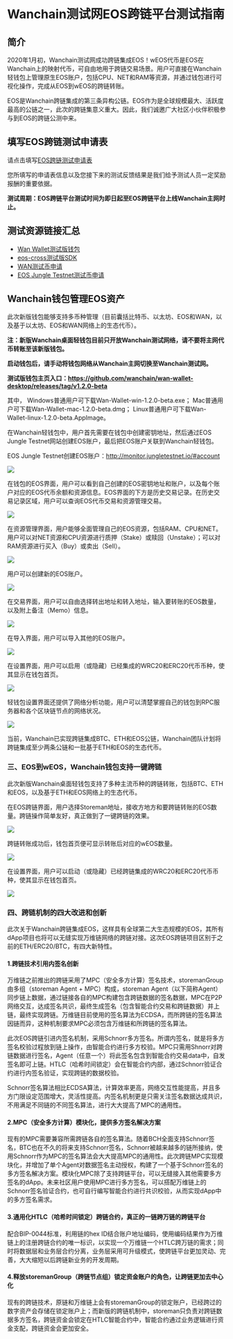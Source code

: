 # Wanchain测试网EOS跨链平台测试指南

## 简介

2020年1月初，Wanchain测试网成功跨链集成EOS！wEOS代币是EOS在Wanchain上的映射代币，可自由地用于跨链交易场景。用户可直接在Wanchain轻钱包上管理原生EOS账户，包括CPU、NET和RAM等资源，并通过钱包进行可视化操作，完成从EOS到wEOS的跨链转账。
 
EOS是Wanchain跨链集成的第三条异构公链。EOS作为是全球规模最大、活跃度最高的公链之一，此次的跨链集意义重大。因此，我们诚邀广大社区小伙伴积极参与到EOS的跨链公测中来。

## 填写EOS跨链测试申请表

请点击填写[EOS跨链测试申请表](https://wj.qq.com/s2/5335901/8851)

您所填写的申请表信息以及您接下来的测试反馈结果是我们给予测试人员一定奖励报酬的重要依据。

**测试周期：EOS跨链平台测试时间为即日起至EOS跨链平台上线Wanchain主网时止。**

## 测试资源链接汇总

- [Wan Wallet测试版钱包](https://github.com/wanchain/wan-wallet-desktop/releases/tag/v1.2.0-beta)
- [eos-cross测试版SDK](https://github.com/wanchain/wanchain-js-sdk/tree/eos-cross)
- [WAN测试币申请](http://54.201.62.90/)
- [EOS Jungle Testnet测试币申请](http://monitor.jungletestnet.io/)

## Wanchain钱包管理EOS资产
 
此次新版钱包能够支持多币种管理（目前囊括比特币、以太坊、EOS和WAN，以及基于以太坊、EOS和WAN网络上的生态代币）。
 
**注：新版Wanchain桌面轻钱包目前只开放Wanchain测试网络，请不要将主网代币转账至该新版钱包。**

**启动钱包后，请手动将钱包网络从Wanchain主网切换至Wanchain测试网。**

**测试版钱包主页入口：https://github.com/wanchain/wan-wallet-desktop/releases/tag/v1.2.0-beta**

其中，
Windows普通用户可下载Wan-Wallet-win-1.2.0-beta.exe；
Mac普通用户可下载Wan-Wallet-mac-1.2.0-beta.dmg；
Linux普通用户可下载Wan-Wallet-linux-1.2.0-beta.AppImage。

在Wanchain轻钱包中，用户首先需要在钱包中创建密钥地址，然后通过EOS Jungle Testnet网站创建EOS账户，最后把EOS账户关联到Wanchain轻钱包。

EOS Jungle Testnet创建EOS账户：http://monitor.jungletestnet.io/#account

![](https://www.wanchain.org/wp-content/uploads/2020/02/0102-01.png)

在钱包的EOS界面，用户可以看到自己创建的EOS密钥地址和账户，以及每个账户对应的EOS代币余额和资源信息。EOS界面的下方是历史交易记录。在历史交易记录区域，用户可以查询EOS代币交易和资源管理交易。

![](https://www.wanchain.org/wp-content/uploads/2020/02/0102-02.png)
 
在资源管理界面，用户能够全面管理自己的EOS资源，包括RAM、CPU和NET。用户可以对NET资源和CPU资源进行质押（Stake）或赎回（Unstake）；可以对RAM资源进行买入（Buy）或卖出（Sell）。

![](https://www.wanchain.org/wp-content/uploads/2020/02/0102-03.png)
 
用户可以创建新的EOS账户。

![](https://www.wanchain.org/wp-content/uploads/2020/02/0102-04.png)

在交易界面，用户可以自由选择转出地址和转入地址，输入要转账的EOS数量，以及附上备注（Memo）信息。

![](https://www.wanchain.org/wp-content/uploads/2020/02/0102-05.png)

在导入界面，用户可以导入其他的EOS账户。
 
![](https://www.wanchain.org/wp-content/uploads/2020/02/0102-06.png)

在设置界面，用户可以启用（或隐藏）已经集成的WRC20和ERC20代币币种，使其显示在钱包首页。

![](https://www.wanchain.org/wp-content/uploads/2020/02/0102-07.png)

轻钱包设置界面还提供了网络分析功能，用户可以清楚掌握自己的钱包到RPC服务器和各个区块链节点的网络状况。

![](https://www.wanchain.org/wp-content/uploads/2020/02/0102-08.png)

当前，Wanchain已实现跨链集成BTC、ETH和EOS公链，Wanchain团队计划将跨链集成至少两条公链和一批基于ETH和EOS的生态代币。
 
### 三、EOS到wEOS，Wanchain钱包支持一键跨链 
 
此次新版Wanchain桌面轻钱包支持了多种主流币种的跨链转账，包括BTC、ETH和EOS，以及基于ETH和EOS网络上的生态代币。
 
在EOS跨链界面，用户选择Storeman地址，接收方地方和要跨链转账的EOS数量。跨链操作简单友好，真正做到了一键跨链的效果。

![](https://www.wanchain.org/wp-content/uploads/2020/02/0102-09.jpg)
 
跨链转账成功后，钱包首页便可显示转账后对应的wEOS数量。

![](https://www.wanchain.org/wp-content/uploads/2020/02/0102-10.png)
 
在设置界面，用户可以启动（或隐藏）已经跨链集成的WRC20和ERC20代币币种，使其显示在钱包首页。

![](https://www.wanchain.org/wp-content/uploads/2020/02/0102-11.png)

### 四、跨链机制的四大改进和创新
 
此次关于Wanchain跨链集成EOS，这样具有全球第二大生态规模的EOS，其所有dApp项目也将可以无缝实现万维链网络的跨链对接。这次EOS跨链项目区别于之前的ETH/ERC20/BTC，有四大新特性。
 
#### 1.跨链技术引用内签名创新

万维链之前推出的跨链采用了MPC（安全多方计算）签名技术，storemanGroup由多组（storeman Agent + MPC）构成，storeman Agent（以下简称Agent）同步链上数据，通过链接各自的MPC构建包含跨链数据的签名数据，MPC在P2P网络交互，达成签名共识，最终生成签名（包含智能合约交易和跨链数据）并上链，最终实现跨链。万维链目前使用的签名算法为ECDSA，而所跨链的签名算法因链而异，这种机制要求MPC必须包含万维链和所跨链的签名算法。

此次EOS跨链引进内签名机制，采用Schnorr多方签名。所谓内签名，就是将多方签名校验过程放到链上操作，由智能合约进行多方校验。MPC只需用Shnorr对跨链数据进行签名，Agent（任意一个）将此签名包含到智能合约交易data中，自发签名即可上链。HTLC（哈希时间锁定）会在智能合约内部，通过Schnorr验证合约进行内签名验证，实现跨链的数据校验。

Schnorr签名算法相比ECDSA算法，计算效率更高，网络交互性能提高，并且多方门限设定范围增大，灵活性提高。内签名机制更是只需关注签名数据达成共识，不用满足不同链的不同签名算法，进行大大提高了MPC的通用性。
 
#### 2.MPC（安全多方计算）模块化，提供多方签名解决方案

现有的MPC需要兼容所需跨链各自的签名算法。随着BCH全面支持Schnorr签名，BTC也在不久的将来支持Schnorr签名，Schnorr被越来越多的链所接纳，使用Schnorr作为MPC的签名算法会大大提高MPC的通用性。此次跨链MPC实现模块化，并增加了单个Agent对数据签名主动授权，构建了一个基于Schnorr签名的多方签名解决方案。模块化MPC除了支持跨链平台，可以无缝接入其他需要多方签名的dApp。未来社区用户使用MPC进行多方签名，可以搭配万维链上的Schnorr签名验证合约，也可自行编写智能合约进行共识校验，从而实现dApp中的多方签名需求。
 
#### 3.通用化HTLC（哈希时间锁定）跨链合约，真正的一链跨万链的跨链平台

配合BIP-0044标准，利用链的hex ID结合账户地址编码，使用编码结果作为万维链上的注册跨链合约的唯一标识，以实现一个万维链一个HTLC跨万链的需求；同时将数据层和业务层合约分离，业务层采用可升级模式，使跨链平台更加灵动、完善，大大缩短以后跨链新业务的开发周期。
 
#### 4.释放storemanGroup（跨链节点组）锁定资金账户的角色，让跨链更加去中心化

现有的跨链技术，原链和万维链上会有storemanGroup的锁定账户，已经跨过的数字资产会存储在锁定账户上；而新版的跨链机制中，storeman只负责对跨链数据多方签名，跨链资金会锁定在HTLC智能合约中，智能合约通过业务逻辑进行资金支配，跨链资金会更加安全。

